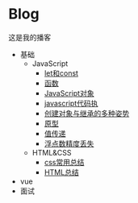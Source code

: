 # Blog
这是我的播客

- 基础
  - JavaScript
    - [let和const](https://github.com/wweggplant/blog/issues/3)
    - [函数](https://github.com/wweggplant/blog/issues/4)
    - [JavaScript对象](https://github.com/wweggplant/blog/issues/5)
    - [javascript代码执](https://github.com/wweggplant/blog/issues/6)
    - [创建对象与继承的多种姿势](https://github.com/wweggplant/blog/issues/7)
    - [原型](https://github.com/wweggplant/blog/issues/8)
    - [值传递](https://github.com/wweggplant/blog/issues/11)
    - [浮点数精度丢失](https://github.com/wweggplant/blog/issues/12)
  - HTML&CSS
    - [css常用总结](https://github.com/wweggplant/blog/issues/1)
    - [HTML总结](https://github.com/wweggplant/blog/issues/2)
- vue
- 面试
